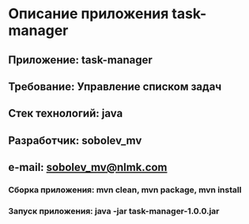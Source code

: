 # Описание приложения task-manager

## Приложение:        task-manager
## Требование:        Управление списком задач
## Стек технологий:   java
## Разработчик:       sobolev_mv
## e-mail:            sobolev_mv@nlmk.com

### Сборка приложения: mvn clean, mvn package, mvn install 
### Запуск приложения: java -jar task-manager-1.0.0.jar